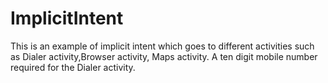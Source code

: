 # ImplicitIntent
This is an example of implicit intent which goes to different activities such as Dialer activity,Browser activity, Maps activity.
A ten digit mobile number required for the Dialer activity.
